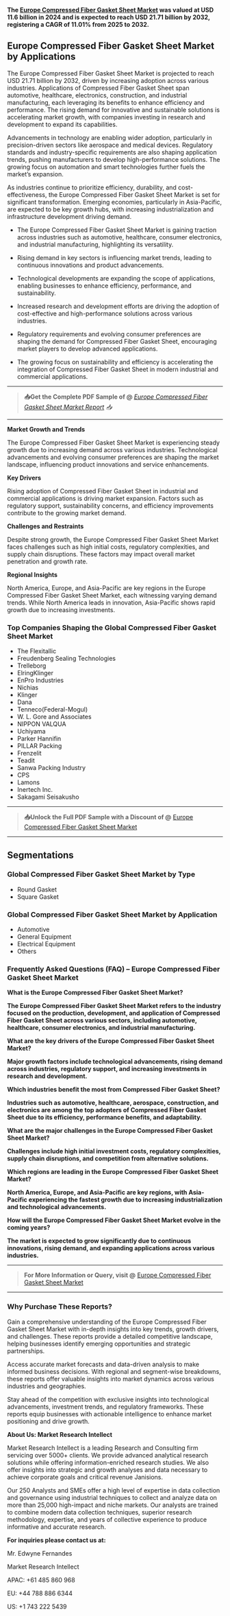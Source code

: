 <p><strong>The <a href="https://www.marketresearchintellect.com/download-sample/?rid=931308&amp;utm_source=Pulse-April-Europe&amp;utm_medium=852">Europe Compressed Fiber Gasket Sheet Market</a> was valued at USD 11.6 billion in 2024 and is expected to reach USD 21.71 billion by 2032, registering a CAGR of 11.01% from 2025 to 2032.</strong></p><h2>Europe Compressed Fiber Gasket Sheet Market by Applications&nbsp;</h2><p><p>The Europe Compressed Fiber Gasket Sheet Market is projected to reach USD 21.71 billion by 2032, driven by increasing adoption across various industries. Applications of Compressed Fiber Gasket Sheet span automotive, healthcare, electronics, construction, and industrial manufacturing, each leveraging its benefits to enhance efficiency and performance. The rising demand for innovative and sustainable solutions is accelerating market growth, with companies investing in research and development to expand its capabilities.</p><p>Advancements in technology are enabling wider adoption, particularly in precision-driven sectors like aerospace and medical devices. Regulatory standards and industry-specific requirements are also shaping application trends, pushing manufacturers to develop high-performance solutions. The growing focus on automation and smart technologies further fuels the market&rsquo;s expansion.</p><p>As industries continue to prioritize efficiency, durability, and cost-effectiveness, the Europe Compressed Fiber Gasket Sheet Market is set for significant transformation. Emerging economies, particularly in Asia-Pacific, are expected to be key growth hubs, with increasing industrialization and infrastructure development driving demand.</p></p><ul><li><p>The Europe Compressed Fiber Gasket Sheet Market is gaining traction across industries such as automotive, healthcare, consumer electronics, and industrial manufacturing, highlighting its versatility.</p></li><li><p>Rising demand in key sectors is influencing market trends, leading to continuous innovations and product advancements.</p></li><li><p>Technological developments are expanding the scope of applications, enabling businesses to enhance efficiency, performance, and sustainability.</p></li><li><p>Increased research and development efforts are driving the adoption of cost-effective and high-performance solutions across various industries.</p></li><li><p>Regulatory requirements and evolving consumer preferences are shaping the demand for Compressed Fiber Gasket Sheet, encouraging market players to develop advanced applications.</p></li><li><p>The growing focus on sustainability and efficiency is accelerating the integration of Compressed Fiber Gasket Sheet in modern industrial and commercial applications.</p></li></ul><hr /><blockquote><p><strong><span class="font-[700]">📥Get the Complete PDF Sample of @ </span></strong><em><span class="font-[700]"><a href="https://www.marketresearchintellect.com/download-sample/?rid=931308&amp;utm_source=Pulse-April-Europe&amp;utm_medium=852" target="_blank" data-tracking-control-name="article-ssr-frontend-pulse_little-text-block" data-tracking-will-navigate="" data-test-link="">Europe Compressed Fiber Gasket Sheet Market Report</a>&nbsp;📥</span></em></p></blockquote><hr /><p class="" data-start="77" data-end="360"><strong data-start="77" data-end="105">Market Growth and Trends</strong></p><p class="" data-start="77" data-end="360">The Europe Compressed Fiber Gasket Sheet Market is experiencing steady growth due to increasing demand across various industries. Technological advancements and evolving consumer preferences are shaping the market landscape, influencing product innovations and service enhancements.</p><p class="" data-start="362" data-end="606"><strong data-start="362" data-end="377">Key Drivers</strong></p><p class="" data-start="362" data-end="606">Rising adoption of Compressed Fiber Gasket Sheet in industrial and commercial applications is driving market expansion. Factors such as regulatory support, sustainability concerns, and efficiency improvements contribute to the growing market demand.</p><p class="" data-start="608" data-end="849"><strong data-start="608" data-end="637">Challenges and Restraints</strong></p><p class="" data-start="608" data-end="849">Despite strong growth, the Europe Compressed Fiber Gasket Sheet Market faces challenges such as high initial costs, regulatory complexities, and supply chain disruptions. These factors may impact overall market penetration and growth rate.</p><p class="" data-start="851" data-end="1095"><strong data-start="851" data-end="872">Regional Insights</strong></p><p class="" data-start="851" data-end="1095">North America, Europe, and Asia-Pacific are key regions in the Europe Compressed Fiber Gasket Sheet Market, each witnessing varying demand trends. While North America leads in innovation, Asia-Pacific shows rapid growth due to increasing investments.</p><p><h3>Top Companies Shaping the Global Compressed Fiber Gasket Sheet Market </h3><ul><li>The Flexitallic</li><li>Freudenberg Sealing Technologies</li><li>Trelleborg</li><li>ElringKlinger</li><li>EnPro Industries</li><li>Nichias</li><li>Klinger</li><li>Dana</li><li>Tenneco(Federal-Mogul)</li><li>W. L. Gore and Associates</li><li>NIPPON VALQUA</li><li>Uchiyama</li><li>Parker Hannifin</li><li>PILLAR Packing</li><li>Frenzelit</li><li>Teadit</li><li>Sanwa Packing Industry</li><li>CPS</li><li>Lamons</li><li>Inertech Inc.</li><li>Sakagami Seisakusho</li></ul></p><hr /><blockquote><p><strong>📥Unlock the Full PDF Sample with a Discount of @</strong> <a href="https://www.marketresearchintellect.com/ask-for-discount/?rid=931308&amp;utm_source=Pulse-April-Europe&amp;utm_medium=852">Europe Compressed Fiber Gasket Sheet Market</a></p></blockquote><hr /><p><h2>Segmentations</h2><h3>Global Compressed Fiber Gasket Sheet Market by Type</h3><ul><li>Round Gasket</li><li>Square Gasket</li></ul><h3>Global Compressed Fiber Gasket Sheet Market by Application</h3><ul><li>Automotive</li><li>General Equipment</li><li>Electrical Equipment</li><li>Others</li></ul></p><h3><strong>Frequently Asked Questions (FAQ) &ndash; Europe Compressed Fiber Gasket Sheet Market</strong></h3><p><strong>What is the Europe Compressed Fiber Gasket Sheet Market?</strong></p><p><strong>The Europe Compressed Fiber Gasket Sheet Market refers to the industry focused on the production, development, and application of Compressed Fiber Gasket Sheet across various sectors, including automotive, healthcare, consumer electronics, and industrial manufacturing.</strong></p><p><strong>What are the key drivers of the Europe Compressed Fiber Gasket Sheet Market?</strong></p><p><strong>Major growth factors include technological advancements, rising demand across industries, regulatory support, and increasing investments in research and development.</strong></p><p><strong>Which industries benefit the most from Compressed Fiber Gasket Sheet?</strong></p><p><strong>Industries such as automotive, healthcare, aerospace, construction, and electronics are among the top adopters of Compressed Fiber Gasket Sheet due to its efficiency, performance benefits, and adaptability.</strong></p><p><strong>What are the major challenges in the Europe Compressed Fiber Gasket Sheet Market?</strong></p><p><strong>Challenges include high initial investment costs, regulatory complexities, supply chain disruptions, and competition from alternative solutions.</strong></p><p><strong>Which regions are leading in the Europe Compressed Fiber Gasket Sheet Market?</strong></p><p><strong>North America, Europe, and Asia-Pacific are key regions, with Asia-Pacific experiencing the fastest growth due to increasing industrialization and technological advancements.</strong></p><p><strong>How will the Europe Compressed Fiber Gasket Sheet Market evolve in the coming years?</strong></p><p><strong>The market is expected to grow significantly due to continuous innovations, rising demand, and expanding applications across various industries.</strong></p><hr /><blockquote><p><span class="font-[700]"><strong>For More Information or Query, visit&nbsp;@</strong>&nbsp;</span><span class="font-[700]"><a href="https://www.marketresearchintellect.com/product/global-compressed-fiber-gasket-sheet-market/?utm_source=Linkedin&utm_medium=852" target="_blank" data-tracking-control-name="article-ssr-frontend-pulse_little-text-block" data-tracking-will-navigate="" data-test-link="">Europe Compressed Fiber Gasket Sheet Market</a></span></p></blockquote><hr /><h3><strong data-start="0" data-end="31">Why Purchase These Reports?</strong></h3><p class="" data-start="35" data-end="297">Gain a comprehensive understanding of the Europe Compressed Fiber Gasket Sheet Market with in-depth insights into key trends, growth drivers, and challenges. These reports provide a detailed competitive landscape, helping businesses identify emerging opportunities and strategic partnerships.</p><p class="" data-start="299" data-end="540">Access accurate market forecasts and data-driven analysis to make informed business decisions. With regional and segment-wise breakdowns, these reports offer valuable insights into market dynamics across various industries and geographies.</p><p class="" data-start="542" data-end="784">Stay ahead of the competition with exclusive insights into technological advancements, investment trends, and regulatory frameworks. These reports equip businesses with actionable intelligence to enhance market positioning and drive growth.</p><p><strong><span class="font-[700]">About Us: Market Research Intellect</span></strong></p><p><span class="">Market Research Intellect is a leading Research and Consulting firm servicing over 5000+ clients. We provide advanced analytical research solutions while offering information-enriched research studies.&nbsp;</span>We also offer insights into strategic and growth analyses and data necessary to achieve corporate goals and critical revenue Janisions.</p><p><span class="">Our 250 Analysts and SMEs offer a high level of expertise in data collection and governance using industrial techniques to collect and analyze data on more than 25,000 high-impact and niche markets. Our analysts are trained to combine modern data collection techniques, superior research methodology, expertise, and years of collective experience to produce informative and accurate research.</span></p><p><strong>For inquiries please contact us at:</strong></p><p>Mr. Edwyne Fernandes</p><p>Market Research Intellect</p><p>APAC: +61 485 860 968</p><p>EU: +44 788 886 6344</p><p>US: +1 743 222 5439</p>